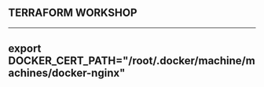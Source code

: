 ## TERRAFORM WORKSHOP

---
export DOCKER_CERT_PATH="/root/.docker/machine/machines/docker-nginx"
---
